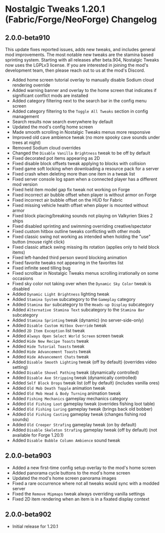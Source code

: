# Nostalgic Tweaks 1.20.1 (Fabric/Forge/NeoForge) Changelog

## 2.0.0-beta910

This update fixes reported issues, adds new tweaks, and includes general mod improvements. The most notable new tweaks
are the stamina based sprinting system. Starting with all releases after beta.904, Nostalgic Tweaks now uses the LGPLv3
license. If you are interested in joining the mod's development team, then please reach out to us at the mod's Discord.

- Added home screen tutorial overlay to manually disable Sodium cloud rendering override
- Added warning banner and overlay to the home screen that indicates if significant conflict mods are installed
- Added category filtering next to the search bar in the config menu screen
- Added category filtering to the `Toggle All Tweaks` section in config management
- Search results now search everywhere by default
- Updated the mod's config home screen
- Made smooth scrolling in Nostalgic Tweaks menus more responsive
- Improved old cave ambience tweak (no more spooky cave sounds under trees at night)
- Removed Sodium cloud overrides
- Changed the `Disable Vanilla Brightness` tweak to be off by default
- Fixed decorated pot items appearing as 2D
- Fixed disable block offsets tweak applying to blocks with collision
- Fixed game soft locking when downloading a resource pack for a server
- Fixed crash when deleting more than one item in a tweak list
- Fixed server console log spam when a connected player has a different mod version
- Fixed held item model gap fix tweak not working on Forge
- Fixed incorrect air bubble offset when player is without armor on Forge
- Fixed incorrect air bubble offset on the HUD for Fabric
- Fixed missing vehicle health offset when player is mounted without armor
- Fixed block placing/breaking sounds not playing on Valkyrien Skies 2 ships
- Fixed disabled sprinting and swimming overriding creative/spectator
- Fixed custom hitbox outline tweaks conflicting with other mods
- Fixed classic swing not working as intended when holding the "use" button (mouse right click)
- Fixed classic attack swing missing its rotation (applies only to held block items)
- Fixed left-handed third person sword blocking animation
- Fixed favorite tweaks not appearing in the favorites list
- Fixed infinite seed tilling bug
- Fixed scrollbar in Nostalgic Tweaks menus scrolling irrationally on some occasions
- Fixed sky color not taking over when the `Dynamic Sky Color` tweak is disabled
- Added `Dynamic Light Brightness` lighting tweak
- Added `Stamina System` subcategory to the `Gameplay` category
- Added `Stamina Bar` subcategory to the `Heads-up Display` subcategory
- Added `Alternative Stamina Text` subcategory to the `Stamina Bar` subcategory
- Added `Stamina Sprinting` tweak (dynamic) (no server-side-only)
- Added `Disable Custom Hitbox Override` tweak
- Added `2D Item Exception` list tweak
- Added `Always Open Select World Screen` screen tweak
- Added `Hide New Recipe Toasts` tweak
- Added `Hide Tutorial Toasts` tweak
- Added `Hide Advancement Toasts` tweak
- Added `Hide Advancement Chats` tweak
- Added `Disable Smooth Lighting` tweak (off by default) (overrides video setting)
- Added `Disable Shovel Pathing` tweak (dynamically controlled)
- Added `Disable Axe Stripping` tweak (dynamically controlled)
- Added `Self Block Drops` tweak list (off by default) (includes vanilla ores)
- Added `Old Mob Death Topple` animation tweak
- Added `Old Mob Head & Body Turning` animation tweak
- Added `Fishing Mechanics` gameplay mechanics category
- Added `Old Fishing Loot` gameplay tweak (overrides fishing loot table)
- Added `Old Fishing Luring` gameplay tweak (brings back old bobber)
- Added `Old Fishing Casting` gameplay tweak (changes fishing rod sounds)
- Added `Old Creeper Strafing` gameplay tweak (on by default)
- Added `Disable Skeleton Strafing` gameplay tweak (off by default) (not available for Forge 1.20.1)
- Added `Disable Bubble Column Ambience` sound tweak

## 2.0.0-beta903

- Added a new first-time config setup overlay to the mod's home screen
- Added panorama cycle buttons to the mod's home screen
- Updated the mod's home screen panorama images
- Fixed a rare occurrence where not all tweaks would sync with a modded server
- Fixed the `Remove Mipmaps` tweak always overriding vanilla settings
- Fixed 2D item rendering when an item is in a fixated display context

## 2.0.0-beta902

- Initial release for 1.20.1